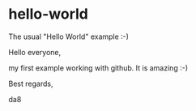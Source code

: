 # hello-world
The usual "Hello World" example :-)

Hello everyone,

my first example working with github. It is amazing :-)

Best regards,

da8
